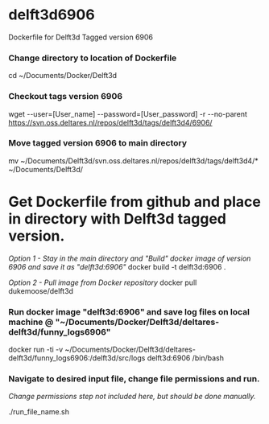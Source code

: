 # delft3d6906
Dockerfile for Delft3d Tagged version 6906

### Change directory to location of Dockerfile
cd ~/Documents/Docker/Delft3d

### Checkout tags version 6906
wget --user=[User_name] --password=[User_password] -r --no-parent https://svn.oss.deltares.nl/repos/delft3d/tags/delft3d4/6906/

### Move tagged version 6906 to main directory
mv ~/Documents/Delft3d/svn.oss.deltares.nl/repos/delft3d/tags/delft3d4/* ~/Documents/Delft3d/


# Get Dockerfile from github and place in directory with Delft3d tagged version.


*Option 1 - Stay in the main directory and "Build" docker image of version 6906 and save it as "delft3d:6906"*
docker build -t delft3d:6906 .

*Option 2 - Pull image from Docker repository*
docker pull dukemoose/delft3d


### Run docker image "delft3d:6906" and save log files on local machine @ "~/Documents/Docker/Delft3d/deltares-delft3d/funny_logs6906"
docker run -ti -v ~/Documents/Docker/Delft3d/deltares-delft3d/funny_logs6906:/delft3d/src/logs delft3d:6906 /bin/bash 

### Navigate to desired input file, change file permissions and run.
*Change permissions step not included here, but should be done manually.*

./run_file_name.sh
